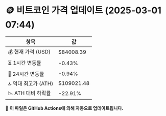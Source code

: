 # 🪙 비트코인 가격 업데이트 (2025-03-01 07:44)

| 항목                | 값 |
|--------------------|----------------|
| 💰 현재 가격 (USD) | $84008.39 |
| ⏳ 1시간 변동률    | -0.43% |
| 📆 24시간 변동률   | -0.94% |
| 🔝 역대 최고가 (ATH) | $109021.48 |
| 📉 ATH 대비 하락률 | -22.91% |

🔄 **이 파일은 GitHub Actions에 의해 자동으로 업데이트됩니다.**
